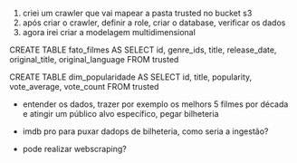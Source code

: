 1. criei um crawler que vai mapear a pasta trusted no bucket s3
2. após criar o crawler, definir a role, criar o database, verificar os dados
3. agora irei criar a modelagem multidimensional


CREATE TABLE fato_filmes AS
SELECT
    id,
    genre_ids,
    title,
    release_date,
    original_title,
    original_language
FROM trusted


CREATE TABLE dim_popularidade AS
SELECT
    id,
    title,
    popularity,
    vote_average,
    vote_count
FROM trusted



- entender os dados, trazer  por exemplo os melhors 5 filmes por década e atingir um público alvo específico, pegar bilheteria

- imdb pro para puxar dadops de bilheteria, como seria a ingestão?

- pode realizar webscraping?

